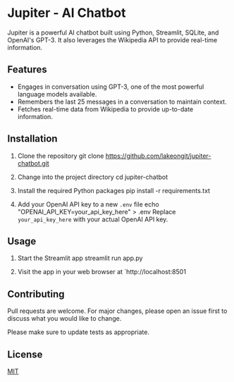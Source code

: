 # Jupiter - AI Chatbot

Jupiter is a powerful AI chatbot built using Python, Streamlit, SQLite, and OpenAI's GPT-3. It also leverages the Wikipedia API to provide real-time information.

## Features

- Engages in conversation using GPT-3, one of the most powerful language models available.
- Remembers the last 25 messages in a conversation to maintain context.
- Fetches real-time data from Wikipedia to provide up-to-date information.

## Installation

1. Clone the repository
   git clone https://github.com/lakeongit/jupiter-chatbot.git

2. Change into the project directory
   cd jupiter-chatbot

3. Install the required Python packages
   pip install -r requirements.txt

4. Add your OpenAI API key to a new `.env` file
   echo "OPENAI_API_KEY=your_api_key_here" > .env
   Replace `your_api_key_here` with your actual OpenAI API key.

## Usage

1. Start the Streamlit app
   streamlit run app.py

2. Visit the app in your web browser at `http://localhost:8501

## Contributing

Pull requests are welcome. For major changes, please open an issue first to discuss what you would like to change.

Please make sure to update tests as appropriate.

## License

[MIT](https://choosealicense.com/licenses/mit/)
